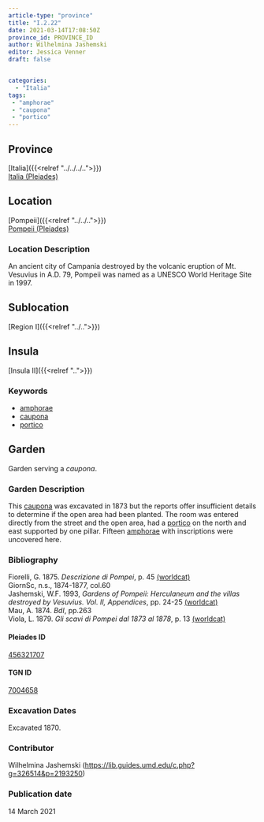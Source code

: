 ```yaml
---
article-type: "province"
title: "I.2.22"
date: 2021-03-14T17:08:50Z
province_id: PROVINCE_ID
author: Wilhelmina Jashemski
editor: Jessica Venner
draft: false


categories:
  - "Italia"
tags:
 - "amphorae"
 - "caupona"
 - "portico"
---
```


## Province
[Italia]({{<relref "../../../..">}}) \
[Italia (Pleiades)](https://pleiades.stoa.org/places/1052)

## Location
[Pompeii]({{<relref "../../..">}}) \
[Pompeii (Pleiades)](https://pleiades.stoa.org/places/433032)


### Location Description
An ancient city of Campania destroyed by the volcanic eruption of Mt. Vesuvius in A.D. 79, Pompeii was named as a UNESCO World Heritage Site in 1997.

## Sublocation
[Region I]({{<relref "../..">}})
## Insula
[Insula II]({{<relref "..">}})

### Keywords
- [amphorae](http://vocab.getty.edu/page/aat/300148696)
- [caupona](http://vocab.getty.edu/page/aat/300005208)
- [portico](http://vocab.getty.edu/page/aat/300004145)

## Garden
Garden serving a *caupona*.

### Garden Description
This [caupona](http://vocab.getty.edu/page/aat/300005208) was excavated in 1873 but the reports offer insufficient details to determine if the open area had been planted. The room was entered directly from the street and the open area, had a [portico](http://vocab.getty.edu/page/aat/300004145) on the north and east supported by one pillar. Fifteen [amphorae](http://vocab.getty.edu/page/aat/300148696) with inscriptions were uncovered here.

### Bibliography

Fiorelli, G. 1875. *Descrizione di Pompei*, p. 45 [(worldcat)](https://www.worldcat.org/title/descrizione-di-pompei/oclc/9528380)    
GiornSc, n.s., 1874-1877, col.60  
Jashemski, W.F. 1993, *Gardens of Pompeii: Herculaneum and the villas destroyed by Vesuvius. Vol. II, Appendices*, pp. 24-25 [(worldcat)](https://www.worldcat.org/title/gardens-of-pompeii-herculaneum-and-the-villas-destroyed-by-vesuvius-volume-2-appendices/oclc/222353569)  
Mau, A. 1874. *BdI*, pp.263  
Viola, L. 1879. *Gli scavi di Pompei dal 1873 al 1878*, p. 13 [(worldcat)](https://www.worldcat.org/title/scavi-di-pompei-dal-1873-al-1878/oclc/254502217&referer=brief_results)  

<!--#### Periodo ID-->

<!-- [PERIODO_ID](https://pleiades.stoa.org/places/PLEIADES_ID) -->

#### Pleiades ID
[456321707](https://pleiades.stoa.org/places/456321707)

#### TGN ID
[7004658](http://vocab.getty.edu/page/tgn/7004658)

###  Excavation Dates
Excavated 1870.

### Contributor
Wilhelmina Jashemski (https://lib.guides.umd.edu/c.php?g=326514&p=2193250)


### Publication date
14 March 2021
<!-- Format: dd MONTH_NAME yyyy -->

<!-- DATE -->